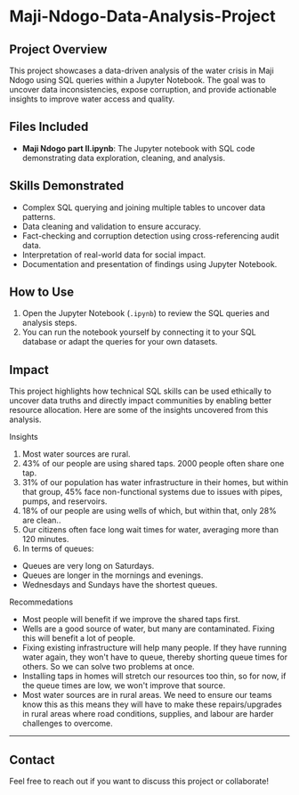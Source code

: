 # Maji-Ndogo-Data-Analysis-Project

## Project Overview
This project showcases a data-driven analysis of the water crisis in Maji Ndogo using SQL queries within a Jupyter Notebook. The goal was to uncover data inconsistencies, expose corruption, and provide actionable insights to improve water access and quality.

## Files Included
- **Maji Ndogo part II.ipynb**: The Jupyter notebook with SQL code demonstrating data exploration, cleaning, and analysis.


## Skills Demonstrated
- Complex SQL querying and joining multiple tables to uncover data patterns.
- Data cleaning and validation to ensure accuracy.
- Fact-checking and corruption detection using cross-referencing audit data.
- Interpretation of real-world data for social impact.
- Documentation and presentation of findings using Jupyter Notebook.

## How to Use
1. Open the Jupyter Notebook (`.ipynb`) to review the SQL queries and analysis steps.
2. You can run the notebook yourself by connecting it to your SQL database or adapt the queries for your own datasets.

## Impact
This project highlights how technical SQL skills can be used ethically to uncover data truths and directly impact communities by enabling better resource allocation. Here 
are some of the insights uncovered from this analysis.

Insights
1. Most water sources are rural.
2. 43% of our people are using shared taps. 2000 people often share one tap.
3. 31% of our population has water infrastructure in their homes, but within that group, 45% face non-functional systems due to issues with pipes,
pumps, and reservoirs.
4. 18% of our people are using wells of which, but within that, only 28% are clean..
5. Our citizens often face long wait times for water, averaging more than 120 minutes.
6. In terms of queues:
- Queues are very long on Saturdays.
- Queues are longer in the mornings and evenings.
- Wednesdays and Sundays have the shortest queues.

Recommedations

- Most people will benefit if we improve the shared taps first.
- Wells are a good source of water, but many are contaminated. Fixing this will benefit a lot of people.
- Fixing existing infrastructure will help many people. If they have running water again, they won't have to queue, thereby shorting queue times for
others. So we can solve two problems at once.
- Installing taps in homes will stretch our resources too thin, so for now, if the queue times are low, we won't improve that source.
- Most water sources are in rural areas. We need to ensure our teams know this as this means they will have to make these repairs/upgrades in
rural areas where road conditions, supplies, and labour are harder challenges to overcome.


---

## Contact
Feel free to reach out if you want to discuss this project or collaborate!



